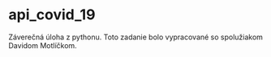 # api_covid_19
Záverečná úloha z pythonu.
Toto zadanie bolo vypracované so spolužiakom Davidom Motlíčkom.

